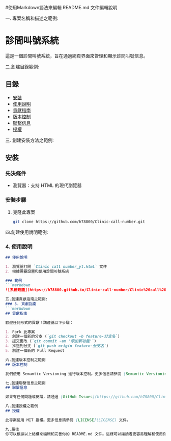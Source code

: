 #使用Markdown語法來編輯 README.md 文件編輯說明

一. 專案名稱和描述之範例:
# 診間叫號系統
這是一個診間叫號系統，旨在通過網頁界面來管理和顯示診間叫號信息。

二.創建目錄範例:
## 目錄
- [安裝](#安裝)
- [使用說明](#使用說明)
- [貢獻指南](#貢獻指南)
- [版本控制](#版本控制)
- [聯繫信息](#聯繫信息)
- [授權](#授權)

三. 創建安裝方法之範例:
  ## 安裝

### 先決條件
- 瀏覽器：支持 HTML 的現代瀏覽器

### 安裝步驟
1. 克隆此專案
   ```bash
   git clone https://github.com/h78800/Clinic-call-number.git

四.創建使用說明範例:
### 4. 使用說明
```markdown
## 使用說明

1. 瀏覽器打開 `Clinic call number_yt.html` 文件
2. 根據需要設置和使用診間叫號系統

### 範例
```markdown
![系統截圖](https://h78800.github.io/Clinic-call-number/Clinic%20call%20number_yt.html)

五.創建貢獻指南之範例:
### 5. 貢獻指南
```markdown
## 貢獻指南

歡迎任何形式的貢獻！請遵循以下步驟：

1. Fork 此專案
2. 創建一個新的分支 (`git checkout -b feature-分支名`)
3. 提交更改 (`git commit -am '添加新功能'`)
4. 推送到分支 (`git push origin feature-分支名`)
5. 創建一個新的 Pull Request

六.創建版本控制之範例
## 版本控制

我們使用 Semantic Versioning 進行版本控制。更多信息請參閱 [Semantic Versioning](http://semver.org/)。

七.創建聯繫信息之範例
## 聯繫信息

如果有任何問題或反饋，請通過 [GitHub Issues](https://github.com/h78800/Clinic-call-number/issues) 聯繫我們。

八.創建授權之範例
## 授權

此專案使用 MIT 授權。更多信息請參閱 [LICENSE](LICENSE) 文件。

九.最後
你可以根據以上結構來編輯和完善你的 README.md 文件。這樣可以讓讀者更容易理解和使用你的專案。





   
